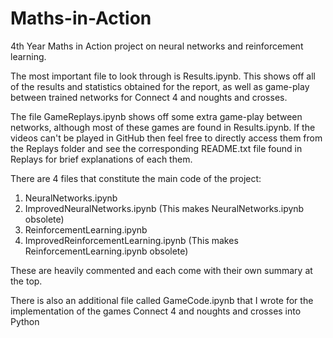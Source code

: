 # Maths-in-Action
4th Year Maths in Action project on neural networks and reinforcement learning.

The most important file to look through is Results.ipynb.
This shows off all of the results and statistics obtained for the report,
as well as game-play between trained networks for Connect 4 and noughts and crosses.

The file GameReplays.ipynb shows off some extra game-play between networks,
although most of these games are found in Results.ipynb. If the videos can't be
played in GitHub then feel free to directly access them from the Replays folder and 
see the corresponding README.txt file found in Replays for brief explanations of each them.

There are 4 files that constitute the main code of the project:
1) NeuralNetworks.ipynb
2) ImprovedNeuralNetworks.ipynb  (This makes NeuralNetworks.ipynb obsolete)
3) ReinforcementLearning.ipynb
4) ImprovedReinforcementLearning.ipynb  (This makes ReinforcementLearning.ipynb obsolete)

These are heavily commented and each come with their own summary at the top.

There is also an additional file called GameCode.ipynb that I wrote for the
implementation of the games Connect 4 and noughts and crosses into Python
